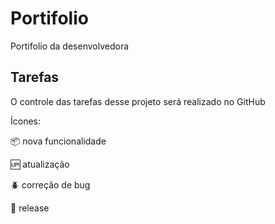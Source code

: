 # Portifolio
Portifolio da desenvolvedora

## Tarefas

O controle das tarefas desse projeto será realizado no GitHub

Ícones:

📦 nova funcionalidade

🆙 atualização

🪲 correção de bug

🏁 release

